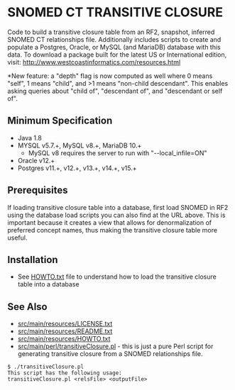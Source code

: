 SNOMED CT TRANSITIVE CLOSURE
============================
Code to build a transitive closure table from an RF2, snapshot,
inferred SNOMED CT relationships file.  Additionally includes scripts
to create and populate a Postgres, Oracle, or MySQL (and MariaDB) database
with this data.  To download a package built for the latest US or International
edition, visit:
http://www.westcoastinformatics.com/resources.html

*New feature: a "depth" flag is now computed as well where 0 means "self",
1 means "child", and >1 means "non-child descendant".  This enables asking
queries about "child of", "descendant of", and "descendant or self of".

Minimum Specification
---------------------
- Java 1.8
- MYSQL v5.7.+, MySQL v8.+, MariaDB 10.+
  - MySQL v8 requires the server to run with "--local_infile=ON"
- Oracle v12.+
- Postgres v11.+, v12.+, v13.+, v14.+, v15.+

Prerequisites
-------------
If loading transitive closure table into a database, first load SNOMED in RF2
using the database load scripts you can also find at the URL above.  This is
important because it creates a view that allows for denormalization of preferred
concept names, thus making the transitive closure table more useful.

Installation
------------
* See [HOWTO.txt](src/main/resources/HOWTO.txt) file to understand how to load the transitive closure table into a database

See Also
--------
* [src/main/resources/LICENSE.txt](src/main/resources/LICENSE.txt)
* [src/main/resources/README.txt](src/main/resources/README.txt)
* [src/main/resources/HOWTO.txt](src/main/resources/HOWTO.txt)
* [src/main/perl/transitiveClosure.pl](src/main/perl/transitiveClosure.pl) - this is just a pure Perl script for generating transitive closure from a SNOMED relationships file.
```
$ ./transitiveClosure.pl
This script has the following usage:
transitiveClosure.pl <relsFile> <outputFile>
```
